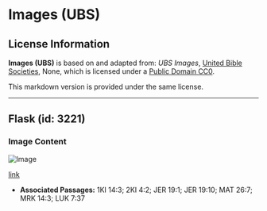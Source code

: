 # Images (UBS)

## License Information

**Images (UBS)** is based on and adapted from: _UBS Images_, [United Bible Societies](https://unitedbiblesocieties.org/), None, which is licensed under a [Public Domain CC0](https://creativecommons.org/public-domain/cc0/).

This markdown version is provided under the same license.



--------------------------------

## Flask (id: 3221)

### Image Content

![Image](https://cdn.aquifer.bible/aquifer-content/resources/Media/WEB-0490_flask.jpg)

[link](https://cdn.aquifer.bible/aquifer-content/resources/Media/WEB-0490_flask.jpg)

* **Associated Passages:** 1KI 14:3; 2KI 4:2; JER 19:1; JER 19:10; MAT 26:7; MRK 14:3; LUK 7:37

